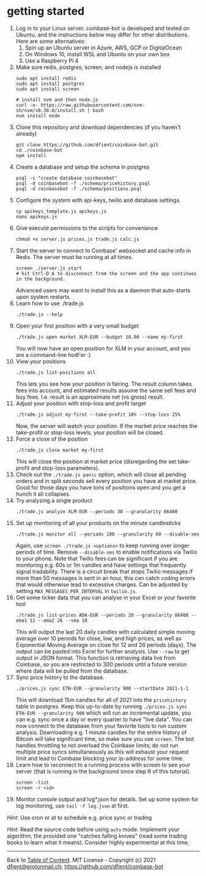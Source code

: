 # getting started

1. Log in to your Linux server. coinbase-bot is developed and tested on Ubuntu, and the instructions below may differ for other distributions. Here are some alternatives:
    1. Spin up an Ubuntu server in Azure, AWS, GCP or DigitalOcean
    1. On Windows 10, install WSL and Ubuntu on your own box
    1. Use a Raspberry Pi 4
1. Make sure redis, postgres, screen, and nodejs is installed
   ```
   sudo apt install redis
   sudo apt install postgres
   sudo apt install screen

   # install nvm and then node.js
   curl -o- https://raw.githubusercontent.com/nvm-sh/nvm/v0.38.0/install.sh | bash
   nvm install node
   ```
1. Clone this repository and download dependencies (if you haven't already)
   ```
   git clone https://github.com/dfient/coinbase-bot.git
   cd ./coinbase-bot
   npm install
   ```
1. Create a database and setup the schema in postgres
   ```
   psql -c "create database coinbasebot"
   psql -d coinbasebot -f ./schema/pricehistory.psql
   psql -d coinbasebot -f ./schema/positions.psql
   ```
1. Configure the system with api-keys, twilio and database settings
   ```
   cp apikeys_template.js apikeys.js
   nano apikeys.js
   ```
1. Give execute permissions to the scripts for convenience
   ```
   chmod +x server.js prices.js trade.js calc.js
   ```
1. Start the server to connect to Coinbase' websocket and cache info in Redis. The server must be running at all times.
   ```
   screen ./server.js start
   # hit Ctrl-D A to disconnect from the screen and the app continues in the background.
   ```
   Advanced users may want to install this as a daemon that auto-starts upon system restarts.
1. Learn how to use ./trade.js
   ```
   ./trade.js --help
   ```
1. Open your first position with a very small budget
   ```
   ./trade.js open market XLM-EUR --budget 10.00 --name my-first
   ```
   You will now have an open position for XLM in your account, and you are a command-line hodl'er :)
1. View your positions
   ```
   ./trade.js list-positions all
   ```
   This lets you see how your position is fairing. The result column takes fees into account, and estimated results assume the same sell fees and buy fees. I.e. result is an approximate net (vs gross) result.
1. Adjust your position with stop-loss and profit target
   ```
   ./trade.js adjust my-first --take-profit 10% --stop-loss 25%
   ```
   Now, the server will watch your position. If the market price reaches the take-profit or stop-loss levels, your position will be closed.
1. Force a close of the position
   ```
   ./trade.js close market my-first
   ```
   This will close the position at market price (disregarding the set take-profit and stop-loss parameters).
1. Check out the `./trade.js panic` option, which will close all pending orders and in split seconds sell every position you have at market price. Good for those days you have tons of positions open and you get a hunch it all collapses.
1. Try analyzing a single product
   ```
   ./trade.js analyze XLM-EUR --periods 30 --granularity 86400
   ```
1. Set up monitoring of all your products on the minute candlesticks
   ```
   ./trade.js monitor all --periods 100 --granularity 60 --disable-sms
   ```
   Again, use `screen ./trade.js <options>` to keep running over longer periods of time. Remove `--disable-sms` to enable notifications via Twilio to your phone. Note that Twilio fees can be significant if you are monitoring e.g. 60s or 1m candles and have settings that frequently signal tradability. There is a circuit break that stops Twilio messages if more than 50 messages is sent in an hour, this can catch coding errors that would otherwise lead to excessive charges. Can be adjusted by setting `MAX_MESSAGES_PER_INTERVAL` in `twilio.js`.
1. Get some ticker data that you can analyse in your Excel or your favorite tool
   ```
   ./trade.js list-prices ADA-EUR --periods 20 --granularity 86400 --ema1 12 --ema2 26 --sma 10
   ```
   This will output the last 20 daily candles with calculated simple moving average over 10 periods for close, low, and high prices, as well as Exponential Moving Average on close for 12 and 26 periods (days). The output can be pasted into Excel for further analysis. Use `--raw` to get output in JSON format. This function is retrieving data live from Coinbase, so you are restricted to 300 periods until a future version where data will be pulled from the database.
1. Sync price history to the database.
   ```
   ./prices.js sync ETH-EUR --granularity 900 --startDate 2021-1-1
   ```
   This will download 15m candles for all of 2021 into the `pricehistory` table in postgres. Keep this up-to-date by running `./prices.js sync ETH-EUR --granularity 900` which will run an incremental update, you can e.g. sync once a day or every quarter to have "live data". You can now connect to the database from your favorite tools to run custom analysis. Downloading e.g. 1 minute candles for the entire history of Bitcoin will take significant time, so make sure you use `screen`. The bot handles throttling to not overload the Coinbase limits; do not run multiple price syncs simultaneously as this will exhaust your request limit and lead to Coinbase blocking your ip-address for some time.
1. Learn how to reconnect to a running process with screen to see your server (that is running in the background since step 6 of this tutorial).
   ```
   screen -list
   screen -r <id>
   ```
1. Monitor console output and log*.json for details. Set up some system for log monitoring, use `tail -f log.json` at first.

_Hint:_ Use cron or at to schedule e.g. price sync or trading

_Hint:_ Read the source code before using `auto` mode. Implement your algorithm, the provided one "catches falling knives" (read some trading books to learn what it means). Consider highly experimental at this time.



---
Back to [Table of Content](index.md). MIT License - Copyright (c) 2021 dfient@protonmail.ch; https://github.com/dfient/coinbase-bot

